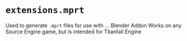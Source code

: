 # `extensions.mprt`
Used to generate `.mprt` files for use with ... Blender Addon
Works on any Source Engine game, but is intended for Titanfall Engine
